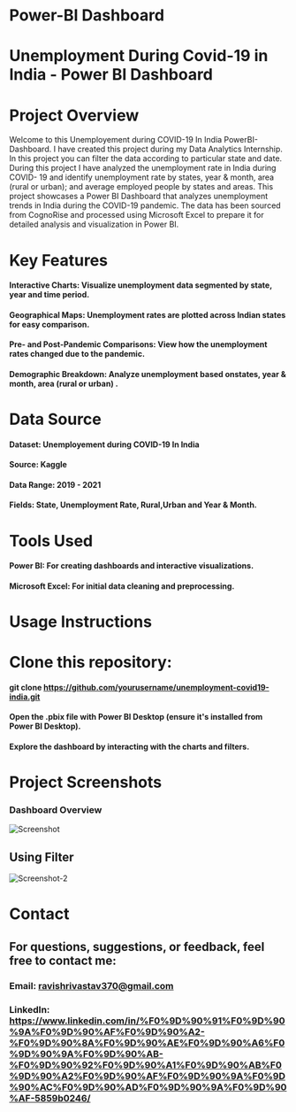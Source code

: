 # Power-BI Dashboard

# Unemployment During Covid-19 in India - Power BI Dashboard

# Project Overview
Welcome to this Unemployement during COVID-19 In India PowerBI-Dashboard.
I have created this project during my Data Analytics Internship.
In this project you can filter the data according to particular state and date.
During this project I have analyzed the unemployment rate in India during COVID- 19 and identify unemployment rate by states, year & month, area (rural or urban); and average employed people by states and areas.
This project showcases a Power BI Dashboard that analyzes unemployment trends in India during the COVID-19 pandemic. 
The data has been sourced from CognoRise and processed using Microsoft Excel to prepare it for detailed analysis and visualization in Power BI.

# Key Features
#### Interactive Charts: Visualize unemployment data segmented by state, year and time period.
#### Geographical Maps: Unemployment rates are plotted across Indian states for easy comparison.
#### Pre- and Post-Pandemic Comparisons: View how the unemployment rates changed due to the pandemic.
#### Demographic Breakdown: Analyze unemployment based onstates, year & month, area (rural or urban) .
# Data Source
#### Dataset: Unemployement during COVID-19 In India
#### Source: Kaggle
#### Data Range: 2019 - 2021
#### Fields: State, Unemployment Rate, Rural,Urban and Year & Month.
# Tools Used
#### Power BI: For creating dashboards and interactive visualizations.
#### Microsoft Excel: For initial data cleaning and preprocessing.
# Usage Instructions
# Clone this repository:
#### git clone https://github.com/yourusername/unemployment-covid19-india.git
#### Open the .pbix file with Power BI Desktop (ensure it's installed from Power BI Desktop).
#### Explore the dashboard by interacting with the charts and filters.
# Project Screenshots
### Dashboard Overview
![Screenshot ](https://github.com/user-attachments/assets/3f1cfab0-37bd-4054-bd6b-0a4d48203b9f)
## Using Filter
![Screenshot-2](https://github.com/user-attachments/assets/ab86ba6d-a9dd-4429-b295-e24d3585cd0e)

# Contact
## For questions, suggestions, or feedback, feel free to contact me:

### Email: ravishrivastav370@gmail.com
### LinkedIn: https://www.linkedin.com/in/%F0%9D%90%91%F0%9D%90%9A%F0%9D%90%AF%F0%9D%90%A2-%F0%9D%90%8A%F0%9D%90%AE%F0%9D%90%A6%F0%9D%90%9A%F0%9D%90%AB-%F0%9D%90%92%F0%9D%90%A1%F0%9D%90%AB%F0%9D%90%A2%F0%9D%90%AF%F0%9D%90%9A%F0%9D%90%AC%F0%9D%90%AD%F0%9D%90%9A%F0%9D%90%AF-5859b0246/
